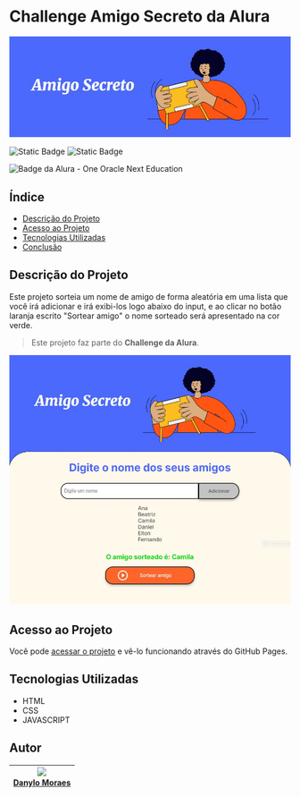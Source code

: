 # Challenge Amigo Secreto da Alura

![Amigo Secreto Capa](./assets/amigo-secreto-header.JPG)

![Static Badge](https://img.shields.io/badge/Status-Completo-green) ![Static Badge](https://img.shields.io/badge/Vers%C3%A3o-1.0-blue)

![Badge da Alura - One Oracle Next Education](https://cdn1.gnarususercontent.com.br/6/409216/ff043987-239b-4661-bdb1-7f4ca6092c48.png)

## Índice

* [Descrição do Projeto](#descrição-do-projeto)
* [Acesso ao Projeto](#acesso-ao-projeto)
* [Tecnologias Utilizadas](#tecnologias-utilizadas)
* [Conclusão](#conclusao)

## Descrição do Projeto

Este projeto sorteia um nome de amigo de forma aleatória em uma lista que você irá adicionar e irá exibi-los logo abaixo do input, e ao clicar no botão laranja escrito "Sortear amigo" o nome sorteado será apresentado na cor verde.

> Este projeto faz parte do **Challenge da Alura**.

![Imagem ilustrativa demonstrando a funcionalidade do projeto](/assets/amigo-secreto-funcionamento.JPG)

## Acesso ao Projeto

Você pode [acessar o projeto](https://danylomoraes.github.io/challenge-amigo-secreto/) e vê-lo funcionando através do GitHub Pages.

## Tecnologias Utilizadas

* HTML
* CSS
* JAVASCRIPT

## Autor

| [<img loading="lazy" src="https://avatars.githubusercontent.com/u/16506747?v=4" width="115"><br>Danylo Moraes](https://github.com/DanyloMoraes/) |
| :---: |